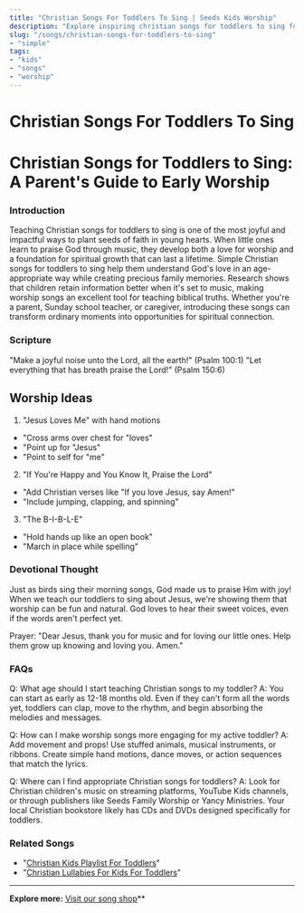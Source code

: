 ```yaml
---
title: "Christian Songs For Toddlers To Sing | Seeds Kids Worship"
description: "Explore inspiring christian songs for toddlers to sing for children's worship and faith development. Biblical music resources for families and ministry."
slug: "/songs/christian-songs-for-toddlers-to-sing"
- "simple"
tags:
- "kids"
- "songs"
- "worship"
---
```


# Christian Songs For Toddlers To Sing

# Christian Songs for Toddlers to Sing: A Parent's Guide to Early Worship

### Introduction
Teaching Christian songs for toddlers to sing is one of the most joyful and impactful ways to plant seeds of faith in young hearts. When little ones learn to praise God through music, they develop both a love for worship and a foundation for spiritual growth that can last a lifetime. Simple Christian songs for toddlers to sing help them understand God's love in an age-appropriate way while creating precious family memories. Research shows that children retain information better when it's set to music, making worship songs an excellent tool for teaching biblical truths. Whether you're a parent, Sunday school teacher, or caregiver, introducing these songs can transform ordinary moments into opportunities for spiritual connection.

### Scripture
"Make a joyful noise unto the Lord, all the earth!" (Psalm 100:1)
"Let everything that has breath praise the Lord!" (Psalm 150:6)

## Worship Ideas
1. "Jesus Loves Me" with hand motions
- "Cross arms over chest for "loves"
- "Point up for "Jesus"
- "Point to self for "me"

2. "If You're Happy and You Know It, Praise the Lord"
- "Add Christian verses like "If you love Jesus, say Amen!"
- "Include jumping, clapping, and spinning"

3. "The B-I-B-L-E"
- "Hold hands up like an open book"
- "March in place while spelling"

### Devotional Thought
Just as birds sing their morning songs, God made us to praise Him with joy! When we teach our toddlers to sing about Jesus, we're showing them that worship can be fun and natural. God loves to hear their sweet voices, even if the words aren't perfect yet.

Prayer: "Dear Jesus, thank you for music and for loving our little ones. Help them grow up knowing and loving you. Amen."

### FAQs

Q: What age should I start teaching Christian songs to my toddler?
A: You can start as early as 12-18 months old. Even if they can't form all the words yet, toddlers can clap, move to the rhythm, and begin absorbing the melodies and messages.

Q: How can I make worship songs more engaging for my active toddler?
A: Add movement and props! Use stuffed animals, musical instruments, or ribbons. Create simple hand motions, dance moves, or action sequences that match the lyrics.

Q: Where can I find appropriate Christian songs for toddlers?
A: Look for Christian children's music on streaming platforms, YouTube Kids channels, or through publishers like Seeds Family Worship or Yancy Ministries. Your local Christian bookstore likely has CDs and DVDs designed specifically for toddlers.

### Related Songs

- "[Christian Kids Playlist For Toddlers](/songs/christian-kids-playlist-for-toddlers/)"
- "[Christian Lullabies For Kids For Toddlers](/songs/christian-lullabies-for-kids-for-toddlers/)"

---

**Explore more:** [Visit our song shop](https://seedskidsworship.com/shop)**

<!-- Schema Markup -->
<script type="application/ld+json">
{
  "@context": "https://schema.org",
  "@type": "MusicRecording",
  "name": "Christian Songs For Toddlers To Sing",
  "byArtist": {
    "@type": "MusicGroup",
    "name": "Seeds Kids Worship"
  },
  "isFamilyFriendly": true,
  "url": "https://seedskidsworship.com/songs/christian-songs-for-toddlers-to-sing/"
}
</script>